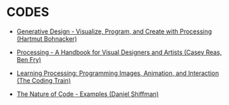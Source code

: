 # CODES

* [Generative Design - Visualize, Program, and Create with Processing (Hartmut Bohnacker)](https://www.amazon.com.br/Generative-Design-Visualize-Program-Processing/dp/1616890770)

* [Processing - A Handbook for Visual Designers and Artists (Casey Reas, Ben Fry)](https://www.amazon.com/Processing-Programming-Handbook-Designers-Artists/dp/0262182629)

* [Learning Processing: Programming Images, Animation, and Interaction (The Coding Train)](https://github.com/DanielBrito/learning-processing)

* [The Nature of Code - Examples (Daniel Shiffman)](https://github.com/nature-of-code/noc-examples-processing)
